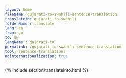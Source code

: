 ```yaml
---
layout: home
fileName: gujarati-to-swahili-sentence-translation
translatein: gujarati_to_swahili
folderName : translate
lang: en
from: gu
to: sw
langName : gujarati-to
permalink: /gujarati-to-swahili-sentence-translation
tool: sentence-translations
nointernationalization: true
---
```

{% include section/translateinto.html %}

